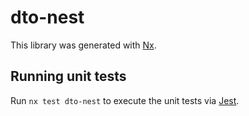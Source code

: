 # dto-nest

This library was generated with [Nx](https://nx.dev).

## Running unit tests

Run `nx test dto-nest` to execute the unit tests via [Jest](https://jestjs.io).
